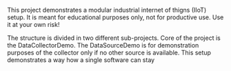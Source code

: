 This project demonstrates a modular industrial internet of thigns (IIoT) setup. It is meant for educational purposes only, not for productive use. Use it at your own risk!

The structure is divided in two different sub-projects. 
Core of the project is the DataCollectorDemo. 
The DataSourceDemo is for demonstration purposes of the collector only if no other source is available.
This setup demonstrates a way how a single software can stay 
